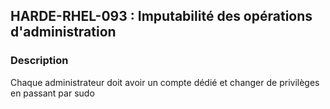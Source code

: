 ## HARDE-RHEL-093 : Imputabilité des opérations d'administration

### Description

Chaque administrateur doit avoir un compte dédié et changer de privilèges en passant par sudo

